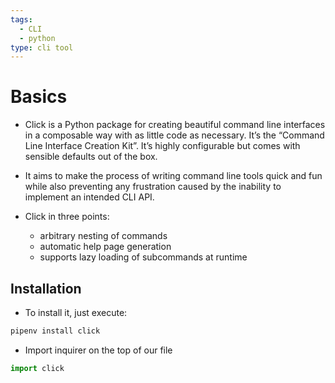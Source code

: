 ```yaml
---
tags:
  - CLI
  - python
type: cli tool
---
```

# Basics
- Click is a Python package for creating beautiful command line interfaces in a composable way with as little code as necessary. It’s the “Command Line Interface Creation Kit”. It’s highly configurable but comes with sensible defaults out of the box.

- It aims to make the process of writing command line tools quick and fun while also preventing any frustration caused by the inability to implement an intended CLI API.

- Click in three points:
	- arbitrary nesting of commands
	- automatic help page generation
	- supports lazy loading of subcommands at runtime

## Installation
- To install it, just execute:

```bash
pipenv install click
```

- Import inquirer on the top of our file

```python
import click
```

